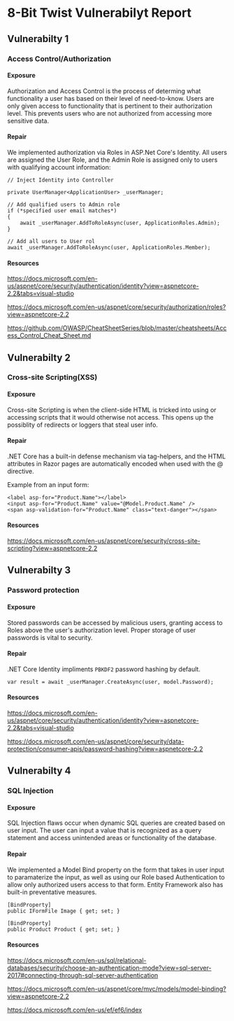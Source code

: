 # 8-Bit Twist Vulnerabilyt Report

## Vulnerabilty 1

### Access Control/Authorization

#### Exposure

Authorization and Access Control is the process of determing what functionality a user has based on their level of need-to-know.  Users are only given access to functionality that is pertinent to their authorization level.  This prevents users who are not authorized from accessing more sensitive data.

#### Repair

We implemented authorization via Roles in ASP.Net Core's Identity.  All users are assigned the User Role, and the Admin Role is assigned only to users with qualifying account information:

```
// Inject Identity into Controller

private UserManager<ApplicationUser> _userManager;

// Add qualified users to Admin role
if (*specified user email matches*)
{
    await _userManager.AddToRoleAsync(user, ApplicationRoles.Admin);
}

// Add all users to User rol
await _userManager.AddToRoleAsync(user, ApplicationRoles.Member);
```

#### Resources

https://docs.microsoft.com/en-us/aspnet/core/security/authentication/identity?view=aspnetcore-2.2&tabs=visual-studio

https://docs.microsoft.com/en-us/aspnet/core/security/authorization/roles?view=aspnetcore-2.2

https://github.com/OWASP/CheatSheetSeries/blob/master/cheatsheets/Access_Control_Cheat_Sheet.md

## Vulnerabilty 2

### Cross-site Scripting(XSS)

#### Exposure

Cross-site Scripting is when the client-side HTML is tricked into using or accessing scripts that it would otherwise not access.  This opens up the possiblity of redirects or loggers that steal user info.

#### Repair

.NET Core has a built-in defense mechanism via tag-helpers, and the HTML attributes in Razor pages are automatically encoded when used with the @ directive.

Example from an input form:
```
<label asp-for="Product.Name"></label>
<input asp-for="Product.Name" value="@Model.Product.Name" />
<span asp-validation-for="Product.Name" class="text-danger"></span>
```

#### Resources

https://docs.microsoft.com/en-us/aspnet/core/security/cross-site-scripting?view=aspnetcore-2.2

## Vulnerabilty 3

### Password protection

#### Exposure

Stored passwords can be accessed by malicious users, granting access to Roles above the user's authorization level.  Proper storage of user passwords is vital to security.

#### Repair

.NET Core Identity impliments `PBKDF2` password hashing by default.

```
var result = await _userManager.CreateAsync(user, model.Password);
```

#### Resources

https://docs.microsoft.com/en-us/aspnet/core/security/authentication/identity?view=aspnetcore-2.2&tabs=visual-studio

https://docs.microsoft.com/en-us/aspnet/core/security/data-protection/consumer-apis/password-hashing?view=aspnetcore-2.2

## Vulnerabilty 4

### SQL Injection

#### Exposure

SQL Injection flaws occur when dynamic SQL queries are created based on user input.  The user can input a value that is recognized as a query statement and access unintended areas or functionality of the database.

#### Repair

We implemented a Model Bind property on the form that takes in user input to paramaterize the input, as well as using our Role based Authentication to allow only authorized users access to that form.  Entity Framework also has built-in preventative measures.

```
[BindProperty]
public IFormFile Image { get; set; }

[BindProperty]
public Product Product { get; set; }
```

#### Resources

https://docs.microsoft.com/en-us/sql/relational-databases/security/choose-an-authentication-mode?view=sql-server-2017#connecting-through-sql-server-authentication

https://docs.microsoft.com/en-us/aspnet/core/mvc/models/model-binding?view=aspnetcore-2.2

https://docs.microsoft.com/en-us/ef/ef6/index
